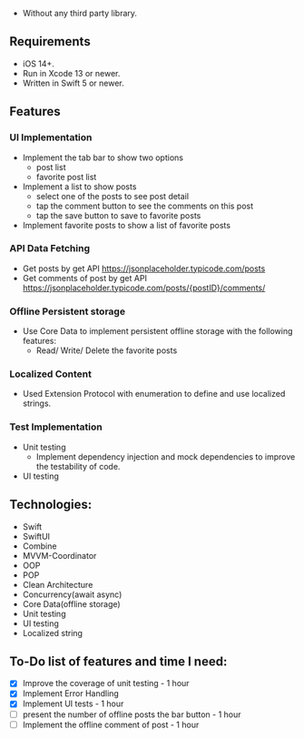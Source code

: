 * Without any third party library.

## Requirements
- iOS 14+.
- Run in Xcode 13 or newer.
- Written in Swift 5 or newer.

## Features
### UI Implementation
- Implement the tab bar to show two options
  - post list
  - favorite post list
- Implement a list to show posts
  - select one of the posts to see post detail
  - tap the comment button to see the comments on this post
  - tap the save button to save to favorite posts
- Implement favorite posts to show a list of favorite posts
### API Data Fetching
- Get posts by get API https://jsonplaceholder.typicode.com/posts
- Get comments of post by get API https://jsonplaceholder.typicode.com/posts/{postID}/comments/
### Offline Persistent storage
- Use Core Data to implement persistent offline storage with the following features:
  - Read/ Write/ Delete the favorite posts
### Localized Content
- Used Extension Protocol with enumeration to define and use localized strings.
### Test Implementation
- Unit testing
  - Implement dependency injection and mock dependencies to improve the testability of code.
- UI testing

## Technologies:
- Swift
- SwiftUI
- Combine
- MVVM-Coordinator
- OOP
- POP
- Clean Architecture
- Concurrency(await async)
- Core Data(offline storage)
- Unit testing
- UI testing
- Localized string

## To-Do list of features and time I need:
- [x] Improve the coverage of unit testing - 1 hour
- [x] Implement Error Handling
- [x] Implement UI tests - 1 hour
- [ ] present the number of offline posts the bar button - 1 hour
- [ ] Implement the offline comment of post - 1 hour
